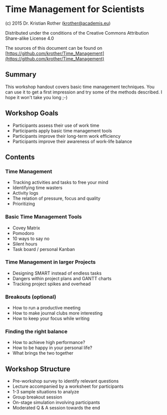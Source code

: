 
# Time Management for Scientists


(c) 2015 Dr. Kristian Rother (krother@academis.eu)

Distributed under the conditions of the Creative Commons Attribution Share-alike License 4.0

The sources of this document can be found on [https://github.com/krother/Time_Management](https://github.com/krother/Time_Management) 

## Summary

This workshop handout covers basic time management techniques. You can use it to get a first impression and try some of the methods described. I hope it won't take you long ;-)

## Workshop Goals

* Participants assess their use of work time
* Participants apply basic time management tools
* Participants improve their long-term work efficiency
* Participants improve their awareness of work-life balance

## Contents

### Time Management
 
* Tracking activities and tasks to free your mind
* Identifying time wasters
* Activity logs
* The relation of pressure, focus and quality
* Prioritizing

### Basic Time Management Tools

* Covey Matrix
* Pomodoro
* 10 ways to say no
* Silent hours
* Task board / personal Kanban

### Time Management in larger Projects

* Designing SMART instead of endless tasks
* Dangers within project plans and GANTT charts
* Tracking project spikes and overhead

### Breakouts (optional)

* How to run a productive meeting
* How to make journal clubs more interesting
* How to keep your focus while writing

### Finding the right balance

* How to achieve high performance?
* How to be happy in your personal life?
* What brings the two together

## Workshop Structure

* Pre-workshop survey to identify relevant questions
* Lecture accompanied by a worksheet for participants
* 1-3 sample situations to analyze
* Group breakout session
* On-stage simulation involving participants
* Moderated Q & A session towards the end
